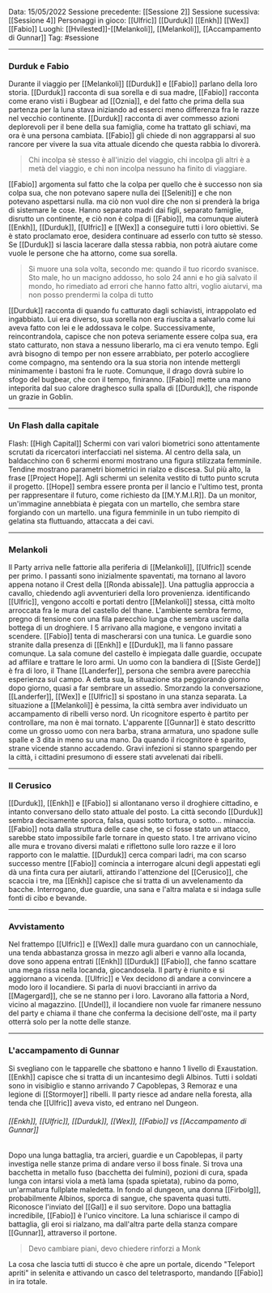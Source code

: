 Data: 15/05/2022
Sessione precedente: [[Sessione 2]]
Sessione sucessiva: [[Sessione 4]]
Personaggi in gioco: [[Ulfric]] [[Durduk]] [[Enkh]] [[Wex]] [[Fabio]]
Luoghi: [[Hvilested]]-[[Melankoli]], [[Melankoli]], [[Accampamento di Gunnar]]
Tag: #sessione 

---
### Durduk e Fabio
Durante il viaggio per [[Melankoli]] [[Durduk]] e [[Fabio]] parlano della loro storia. [[Durduk]] racconta di sua sorella e di sua madre, [[Fabio]] racconta come erano visti i Bugbear ad [[Oznia]], e del fatto che prima della sua partenza per la luna stava iniziando ad esserci meno differenza fra le razze nel vecchio continente. [[Durduk]] racconta di aver commesso azioni deplorevoli per il bene della sua famiglia, come ha trattato gli schiavi, ma ora è una persona cambiata. [[Fabio]] gli chiede di non aggrapparsi al suo rancore per vivere la sua vita attuale dicendo che questa rabbia lo divorerà. 
> Chi incolpa sè stesso è all'inizio del viaggio, chi incolpa gli altri è a metà del viaggio, e chi non incolpa nessuno ha finito di viaggiare. 

[[Fabio]] argomenta sul fatto che la colpa per quello che è successo non sia colpa sua, che non potevano sapere nulla dei [[Seleniti]] e che non potevano aspettarsi nulla. ma ciò non vuol dire che non si prenderà la briga di sistemare le cose. Hanno separato madri dai figli, separato famiglie, disrutto un continente, e ciò non è colpa di [[Fabio]], ma comunque aiuterà [[Enkh]], [[Durduk]], [[Ulfric]] e [[Wex]] a conseguire tutti i loro obiettivi. Se è stato proclamato eroe, desidera continuare ad esserlo con tutto sè stesso. Se [[Durduk]] si lascia lacerare dalla stessa rabbia, non potrà aiutare come vuole le persone che ha attorno, come sua sorella.
>Si muore una sola volta, secondo me: quando il tuo ricordo svanisce. Sto male, ho un macigno addosso, ho solo 24 anni e ho già salvato il mondo, ho rimediato ad errori che hanno fatto altri, voglio aiutarvi, ma non posso prendermi la colpa di tutto

[[Durduk]] racconta di quando fu catturato dagli schiavisti, intrappolato ed ingabbiato. Lui era diverso, sua sorella non era riuscita a salvarlo come lui aveva fatto con lei e le addossava le colpe. Successivamente, reincontrandola, capisce che non poteva seriamente essere colpa sua, era stato catturato, non stava a nessuno liberarlo, ma ci era venuto tempo. Egli avrà bisogno di tempo per non essere arrabbiato, per poterlo accogliere come compagno, ma sentendo ora la sua storia non intende mettergli minimamente i bastoni fra le ruote. Comunque, il drago dovrà subire lo sfogo del bugbear, che con il tempo, finiranno.
[[Fabio]] mette una mano inteporita dal suo calore draghesco sulla spalla di [[Durduk]], che risponde un grazie in Goblin.

---
### Un Flash dalla capitale
Flash: [[High Capital]]
Schermi con vari valori biometrici sono attentamente scrutati da ricercatori interfacciati nel sistema. 
Al centro della sala, un baldacchino con 6 schermi enormi mostrano una figura stilizzata femminile. Tendine mostrano parametri biometrici in rialzo e discesa. Sul più alto, la frase [[Project Hope]]. Agli schermi un selenita vestito di tutto punto scruta il progetto.
[[Hope]] sembra essere pronta per il lancio e l'ultimo test, pronta per rappresentare il futuro, come richiesto da [[M.Y.M.I.R]].
Da un monitor, un'immagine annebbiata è piegata con un martello, che sembra stare forgiando con un martello. una figura femminile in un tubo riempito di gelatina sta fluttuando, attaccata a dei cavi.

---
### Melankoli
Il Party arriva nelle fattorie alla periferia di [[Melankoli]], [[Ulfric]] scende per primo. I passanti sono inizialmente spaventati, ma tornano al lavoro appena notano il Crest della [[Ronda abissale]]. 
Una pattuglia approccia a cavallo, chiedendo agli avventurieri della loro provenienza. identificando [[Ulfric]], vengono accolti e portati dentro [[Melankoli]] stessa, città molto arroccata fra le mura del castello del thane.
L'ambiente sembra fermo, pregno di tensione con una fila parecchio lunga che sembra uscire dalla bottega di un droghiere.
I 5 arrivano alla magione, e vengono invitati a scendere. [[Fabio]] tenta di mascherarsi con una tunica. Le guardie sono stranite dalla presenza di [[Enkh]] e [[Durduk]], ma li fanno passare comunque.
La sala comune del castello è impiegata dalle guardie, occupate ad affilare e trattare le loro armi. Un uomo con la bandiera di [[Siste Gerde]] è fra di loro, il Thane [[Landerfer]], persona che sembra avere parecchia esperienza sul campo. A detta sua, la situazione sta peggiorando giorno dopo giorno, quasi a far sembrare un assedio. Smorzando la conversazione, [[Landerfer]], [[Wex]] e [[Ulfric]] si spostano in una stanza separata.
La situazione a [[Melankoli]] è pessima, la città sembra aver individuato un accampamento di ribelli verso nord. Un ricognitore esperto è partito per controllare, ma non è mai tornato. L'apparente [[Gunnar]] è stato descritto come un grosso uomo con nera barba, strana armatura, uno spadone sulle spalle e 3 dita in meno su una mano.
Da quando il ricognitore è sparito, strane vicende stanno accadendo. Gravi infezioni si stanno spargendo per la città, i cittadini presumono di essere stati avvelenati dai ribelli.

---
### Il Cerusico
[[Durduk]], [[Enkh]] e [[Fabio]] si allontanano verso il droghiere cittadino, e intanto conversano dello stato attuale del posto. La città secondo [[Durduk]] sembra decisamente sporca, falsa, quasi sotto tortura, o sotto... minaccia. [[Fabio]] nota dalla struttura delle case che, se ci fosse stato un attacco, sarebbe stato impossibile farle tornare in questo stato.
I tre arrivano vicino alle mura e trovano diversi malati e riflettono sulle loro razze e il loro rapporto con le malattie. [[Durduk]] cerca compari ladri, ma con scarso successo mentre [[Fabio]] comincia a interrogare alcuni degli appestati egli dà una finta cura per aiutarli, attirando l'attenzione del [[Cerusico]], che scaccia i tre, ma [[Enkh]] capisce che si tratta di un avvelenamento da bacche. Interrogano, due guardie, una sana e l'altra malata e si indaga sulle fonti di cibo e bevande. 

---
### Avvistamento
Nel frattempo [[Ulfric]] e [[Wex]] dalle mura guardano con un cannochiale, una tenda abbastanza grossa in mezzo agli alberi e vanno alla locanda, dove sono appena entrati [[Enkh]] [[Durduk]] [[Fabio]], che fanno scattare una mega rissa nella locanda, giocandosela. Il party è riunito e si aggiornano a vicenda. [[Ulfric]] e Vex decidono di andare a convincere a modo loro il locandiere. Si parla di nuovi braccianti in arrivo da [[Magergard]], che se ne stanno per i loro. Lavorano alla fattoria a Nord, vicino al magazzino. [[Undel]], il locandiere non vuole far rimanere nessuno del party e chiama il thane che conferma la decisione dell'oste, ma il party otterrà solo per la notte delle stanze. 

---
### L'accampamento di Gunnar
Si svegliano con le tapparelle che sbattono e hanno 1 livello di Exaustation. [[Enkh]] capisce che si tratta di un incantesimo degli Albinos. Tutti i soldati sono in visibiglio e stanno arrivando 7 Capoblepas, 3 Remoraz e una legione di [[Stormoyer]] ribelli. Il party riesce ad andare nella foresta, alla tenda che [[Ulfric]] aveva visto, ed entrano nel Dungeon.
###### [[Enkh]], [[Ulfric]], [[Durduk]], [[Wex]], [[Fabio]] vs [[Accampamento di Gunnar]]
Dopo una lunga battaglia, tra arcieri, guardie e un Capoblepas, il party investiga nelle stanze prima di andare verso il boss finale. Si trova una bacchetta in metallo fuso (bacchetta dei fulmini), pozioni di cura, spada lunga con intarsi viola a metà lama (spada spietata), rubino da pomo, un'armatura fullplate maledetta. In fondo al dungeon, una donna [[Firbolg]], probabilmente Albinos, sporca di sangue, che spaventa quasi tutti. Riconosce l'inviato del [[Gal]] e il suo servitore. Dopo una battaglia incredibile, [[Fabio]] è l'unico vincitore. La luna schiarisce il campo di battaglia, gli eroi si rialzano, ma dall'altra parte della stanza compare [[Gunnar]], attraverso il portone. 
>Devo cambiare piani, devo chiedere rinforzi a Monk

La cosa che lascia tutti di stucco è che apre un portale, dicendo "Teleport apriti" in selenita e attivando un casco del teletrasporto, mandando [[Fabio]] in ira totale.